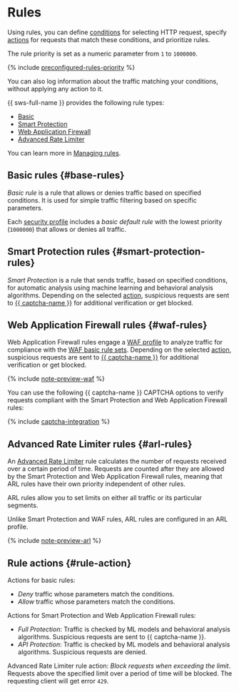 # Rules

Using rules, you can define [conditions](conditions.md) for selecting HTTP request, specify [actions](#rule-action) for requests that match these conditions, and prioritize rules.

The rule priority is set as a numeric parameter from `1` to `1000000`.

{% include [preconfigured-rules-priority](../../_includes/smartwebsecurity/preconfigured-rules-priority.md) %}

You can also log information about the traffic matching your conditions, without applying any action to it.

{{ sws-full-name }} provides the following rule types:
* [Basic](#base-rules)
* [Smart Protection](#smart-protection-rules)
* [Web Application Firewall](#waf-rules)
* [Advanced Rate Limiter](#arl-rules)

You can learn more in [Managing rules](../operations/#rules).

## Basic rules {#base-rules}

_Basic rule_ is a rule that allows or denies traffic based on specified conditions. It is used for simple traffic filtering based on specific parameters.

Each [security profile](profiles.md) includes a _basic default rule_ with the lowest priority (`1000000`) that allows or denies all traffic.

## Smart Protection rules {#smart-protection-rules}

_Smart Protection_ is a rule that sends traffic, based on specified conditions, for automatic analysis using machine learning and behavioral analysis algorithms. Depending on the selected [action](#rule-action), suspicious requests are sent to [{{ captcha-name }}](../../smartcaptcha/) for additional verification or get blocked.

## Web Application Firewall rules {#waf-rules}

Web Application Firewall rules engage a [WAF profile](waf.md) to analyze traffic for compliance with the [WAF basic rule sets](waf.md#rules-set). Depending on the selected [action](#rule-action), suspicious requests are sent to [{{ captcha-name }}](../../smartcaptcha/) for additional verification or get blocked.

{% include [note-preview-waf](../../_includes/smartwebsecurity/note-preview-waf.md) %}

You can use the following {{ captcha-name }} CAPTCHA options to verify requests compliant with the Smart Protection and Web Application Firewall rules:

{% include [captcha-integration](../../_includes/smartwebsecurity/captcha-integration.md) %}

## Advanced Rate Limiter rules {#arl-rules}

An [Advanced Rate Limiter](arl.md) rule calculates the number of requests received over a certain period of time. Requests are counted after they are allowed by the Smart Protection and Web Application Firewall rules, meaning that ARL rules have their own priority independent of other rules.

ARL rules allow you to set limits on either all traffic or its particular segments.

Unlike Smart Protection and WAF rules, ARL rules are configured in an ARL profile.

{% include [note-preview-arl](../../_includes/smartwebsecurity/note-preview-arl.md) %}

## Rule actions {#rule-action}

Actions for basic rules:
* _Deny_ traffic whose parameters match the conditions.
* _Allow_ traffic whose parameters match the conditions.

Actions for Smart Protection and Web Application Firewall rules:
* _Full Protection_: Traffic is checked by ML models and behavioral analysis algorithms. Suspicious requests are sent to {{ captcha-name }}.
* _API Protection_: Traffic is checked by ML models and behavioral analysis algorithms. Suspicious requests are denied.

Advanced Rate Limiter rule action: _Block requests when exceeding the limit_. Requests above the specified limit over a period of time will be blocked. The requesting client will get error `429`.
